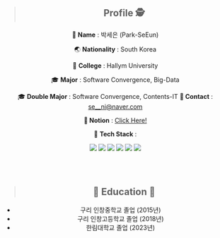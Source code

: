 <div align=center>

> ## Profile 🕵️

👧 **Name** : 박세은 (Park-SeEun)

🌏 **Nationality** : South Korea

🏫 **College** : Hallym University

🎓 **Major** : Software Convergence, Big-Data


🎓 **Double Major** : Software Convergence, Contents-IT
**📱 Contact** : se__ni@naver.com


**🔗 Notion** : [Click Here!](https://www.notion.so/IT-b41c8b308de04217b1ae92936ba9cd66?pvs=4)


:orange_book: **Tech Stack** : 

 
<img src="https://img.shields.io/badge/Java-F7DF1E?style=flat-square&logo=JavaScript&logoColor=white"/>
<img src="https://img.shields.io/badge/C-A8B9CC?style=flat-square&logo=C&logoColor=white"/>
<img src="https://img.shields.io/badge/C%23-00599C?style=flat-square&logo=C&logoColor=white"/>
<!-- <img src="https://img.shields.io/badge/Python-3776AB?style=flat-square&logo=Python&logoColor=white"/> -->
<img src="https://img.shields.io/badge/R-276DC3?style=flat-square&logo=R&logoColor=white"/>
<img src="https://img.shields.io/badge/Unity-0E1128?style=flat-square&logo=Unity&logoColor=white"/>
<img src="https://img.shields.io/badge/UE5-0E1128?style=flat-square&logo=Unreal Engine&logoColor=white"/>

<br/><br/>
> ## 	🏫 Education 🏫
 - 구리 인창중학교 졸업 (2015년)   
 - 구리 인창고등학교 졸업 (2018년)   
 - 한림대학교 졸업 (2023년)

